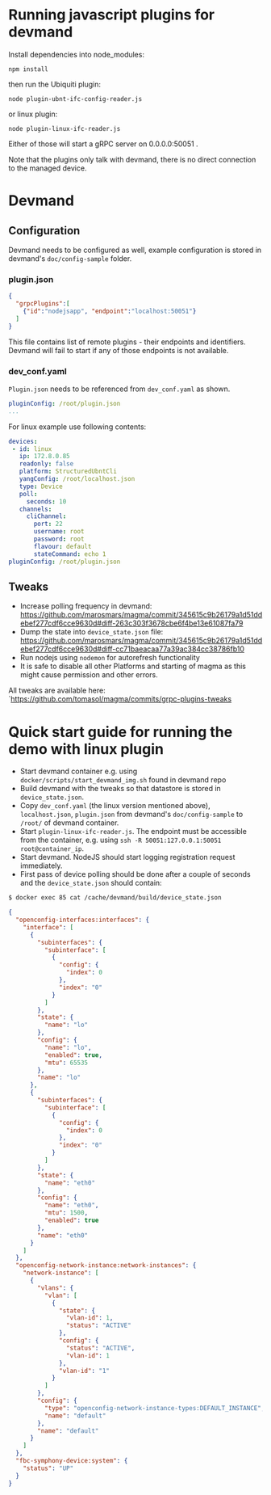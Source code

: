 # Running javascript plugins for devmand

Install dependencies into node_modules:
```
npm install
```
then run the Ubiquiti plugin:
```
node plugin-ubnt-ifc-config-reader.js
```

or linux plugin:
```
node plugin-linux-ifc-reader.js
```

Either of those will start a gRPC server on 0.0.0.0:50051 .

Note that the plugins only talk with devmand, there is no direct connection to
the managed device.

# Devmand

## Configuration
Devmand needs to be configured as well, example configuration is stored in devmand's `doc/config-sample` folder.
### plugin.json
```json
{
  "grpcPlugins":[
    {"id":"nodejsapp", "endpoint":"localhost:50051"}
  ]
}
```
This file contains list of remote plugins - their endpoints and identifiers. Devmand
will fail to start if any of those endpoints is not available.

### dev_conf.yaml
`Plugin.json` needs to be referenced from `dev_conf.yaml` as shown.
```yml
pluginConfig: /root/plugin.json
...
```

For linux example use following contents:
```yml
devices:
 - id: linux
   ip: 172.8.0.85
   readonly: false
   platform: StructuredUbntCli
   yangConfig: /root/localhost.json
   type: Device
   poll:
     seconds: 10
   channels:
     cliChannel:
       port: 22
       username: root
       password: root
       flavour: default
       stateCommand: echo 1
pluginConfig: /root/plugin.json
```

## Tweaks
- Increase polling frequency in devmand:
 https://github.com/marosmars/magma/commit/345615c9b26179a1d51ddebef277cdf6cce9630d#diff-263c303f3678cbe6f4be13e61087fa79
- Dump the state into `device_state.json` file:
https://github.com/marosmars/magma/commit/345615c9b26179a1d51ddebef277cdf6cce9630d#diff-cc71baeacaa77a39ac384cc38786fb10
- Run nodejs using `nodemon` for autorefresh functionality
- It is safe to disable all other Platforms and starting of magma as this might cause permission and other errors.

All tweaks are available here: `https://github.com/tomasol/magma/commits/grpc-plugins-tweaks

# Quick start guide for running the demo with linux plugin
- Start devmand container e.g. using `docker/scripts/start_devmand_img.sh` found in devmand repo
- Build devmand with the tweaks so that datastore is stored in `device_state.json`.
- Copy `dev_conf.yaml` (the linux version mentioned above), `localhost.json`, `plugin.json`
from devmand's `doc/config-sample` to `/root/` of devmand container.
- Start `plugin-linux-ifc-reader.js`. The endpoint must be accessible from the container, e.g.
using `ssh -R 50051:127.0.0.1:50051 root@container_ip`.
- Start devmand. NodeJS should start logging registration request immediately.
- First pass of device polling should be done after a couple of seconds and the `device_state.json` should contain:
```sh
$ docker exec 85 cat /cache/devmand/build/device_state.json
```
```json
{
  "openconfig-interfaces:interfaces": {
    "interface": [
      {
        "subinterfaces": {
          "subinterface": [
            {
              "config": {
                "index": 0
              },
              "index": "0"
            }
          ]
        },
        "state": {
          "name": "lo"
        },
        "config": {
          "name": "lo",
          "enabled": true,
          "mtu": 65535
        },
        "name": "lo"
      },
      {
        "subinterfaces": {
          "subinterface": [
            {
              "config": {
                "index": 0
              },
              "index": "0"
            }
          ]
        },
        "state": {
          "name": "eth0"
        },
        "config": {
          "name": "eth0",
          "mtu": 1500,
          "enabled": true
        },
        "name": "eth0"
      }
    ]
  },
  "openconfig-network-instance:network-instances": {
    "network-instance": [
      {
        "vlans": {
          "vlan": [
            {
              "state": {
                "vlan-id": 1,
                "status": "ACTIVE"
              },
              "config": {
                "status": "ACTIVE",
                "vlan-id": 1
              },
              "vlan-id": "1"
            }
          ]
        },
        "config": {
          "type": "openconfig-network-instance-types:DEFAULT_INSTANCE",
          "name": "default"
        },
        "name": "default"
      }
    ]
  },
  "fbc-symphony-device:system": {
    "status": "UP"
  }
}
```
